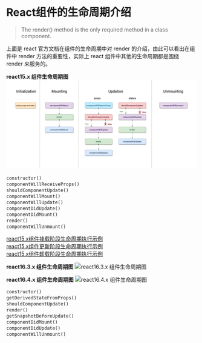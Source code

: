 # React组件的生命周期介绍

> The render() method is the only required method in a class component.

上面是 react 官方文档在组件的生命周期中对 render 的介绍，由此可以看出在组件中 render 方法的重要性，实际上 react 组件中其他的生命周期都是围绕 render 来服务的。

**react15.x 组件生命周期图**
![react15.x 组件生命周期图](https://github.com/kongyufei5039/react-docs/blob/main/image/react15.x-life-cycle.png)

```
constructor()
componentWillReceiveProps()
shouldComponentUpdate()
componentWillMount()
componentWillUpdate()
componentDidUpdate()
componentDidMount()
render()
componentWillUnmount()
```
[react15.x组件挂载阶段生命周期执行示例](https://codesandbox.io/s/react15x-component-mount-1f72w)   
[react15.x组件更新阶段生命周期执行示例](https://codesandbox.io/s/react15x-component-update-1nbx8)  
[react15.x组件卸载阶段生命周期执行示例](https://codesandbox.io/s/react15x-component-unmount-xczc3)

**react16.3.x 组件生命周期图**
![react16.3.x 组件生命周期图]()

**react16.4.x 组件生命周期图**
![react16.4.x 组件生命周期图]()

```
constructor()
getDerivedStateFromProps()
shouldComponentUpdate()
render()
getSnapshotBeforeUpdate()
componentDidMount()
componentDidUpdate()
componentWillUnmount()
```
